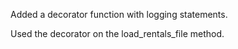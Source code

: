 Added a decorator function with logging statements.

Used the decorator on the load_rentals_file method.
